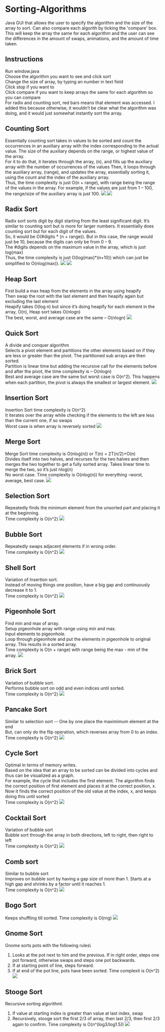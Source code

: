 # Sorting-Algorithms
Java GUI that allows the user to specify the algorithm and the size of the array to sort. Can also compare each algorith by ticking the 'compare' box. This will keep the array the same for each algorithm and the user can see the differences in the amount of swaps, animations, and the amount of time taken.

## Instructions
Run window.java\
Choose the algorithm you want to see and click sort\
Change the size of array, by typing an number in text field\
Click stop if you want to\
Click compare if you want to keep arrays the same for each algorithm so you can compare\
For radix and counting sort, red bars means that element was accessed. I added this because otherwise, it wouldn’t be clear what the algorithm was doing, and it would just somewhat instantly sort the array.

## Counting Sort
Essentially counting sort takes in values to be sorted and count the occurrences in an auxiliary array with the index corresponding to the actual value. The size of the auxiliary depends on the range, or highest value of the array.\
For it to do that, it iterates through the array, (n), and fills up the auxiliary array with the number of occurrences of the values
Then, it loops through the auxiliary array, (range), and updates the array, essentially sorting it, using the count and the index of the auxiliary array.\
Thus, the time complexity is just O(n + range), with range being the range of the values in the array. For example, if the values are just from 1 – 100, the range/size of the auxiliary array is just 100.
![](images/counting1.png) ![](images/counting2.png)

## Radix Sort
Radix sort sorts digit by digit starting from the least significant digit. It’s similar to counting sort but is more for larger numbers.
It essentially does counting sort but for each digit of the values.\
So, it would be O(#digits * (n + range)). But in this case, the range would just be 10, because the digits can only be from 0 – 9.\
The #digits depends on the maximum value in the array, which is just log(max)\
Thus, the time complexity is just O(log(max)*(n+10)) which can just be simplified to O(nlog(max)).
![](images/radix1.png) ![](images/radix2.png)

## Heap Sort
First build a max heap from the elements in the array using heapify\
Then swap the root with the last element and then heapify again but excluding the last element\
Heapify takes O(log n) but since it’s doing heapify for each element in the array, O(n), Heap sort takes O(nlogn)\
The best, worst, and average case are the same – O(nlogn)
![](images/heap1.png)

## Quick Sort
A divide and conquer algorithm\
Selects a pivot element and partitions the other elements based on if they are less or greater than the pivot. The partitioned sub arrays are then sorted.\
Partition is linear time but adding the recursive call for the elements before and after the pivot, the time complexity is – O(nlogn)\
Best and average case are the same but worst case is O(n^2). This happens when each partition, the pivot is always the smallest or largest element.
![](images/quick1.png)

## Insertion Sort
Insertion Sort time complexity is O(n^2)\
It iterates over the array while checking if the elements to the left are less than the current one, if so swaps\
Worst case is when array is reversely sorted
![](images/insertion1.png)

## Merge Sort
Merge Sort time complexity is O(nlog(n)) or T(n) = 2T(n/2)+O(n)\
Divides itself into two halves, and recurses for the two halves and then merges the two together to get a fully sorted array. Takes linear time to merge the two, so it’s just nlog(n)\
No worst case. Time complexity is O(nlog(n)) for everything –worst, average, best case.
![](images/merge1.png)

## Selection Sort
Repeatedly finds the minimum element from the unsorted part and placing it at the beginning.\
Time complexity is O(n^2)
![](images/selection1.png)

## Bubble Sort
Repeatedly swaps adjacent elements if in wrong order.\
Time complexity is O(n^2)
![](images/bubble1.png)

## Shell Sort
Variation of Insertion sort.\
Instead of moving things one position, have a big gap and continuously decrease it to 1.\
Time complexity is O(n^2)
![](images/shell1.png)

## Pigeonhole Sort
Find min and max of array.\
Setup pigeonhole array with range using min and max.\
Input elements to pigeonhole.\
Loop through pigeonhole and put the elements in pigeonhole to original array. This results in a sorted array.\
Time complexity is O(n + range) with range being the max - min of the array.
![](images/pigeonhole1.png)

## Brick Sort
Variation of bubble sort.\
Performs bubble sort on odd and even indices until sorted.\
Time complexity is O(n^2)
![](images/brick1.png)

## Pancake Sort
Similar to selection sort -- One by one place the maximimum element at the end\
But, can only do the flip operation, which reverses array from 0 to an index.
Time complexity is O(n^2)
![](images/pancake1.png)

## Cycle Sort
Optimal in terms of memory writes.\
Based on the idea that an array to be sorted can be divided into cycles and thus can be visualized as a graph.\
For example, the cycle that includes the first element. The algorithm finds the correct position of first element and places it at the correct position, x. Now it finds the correct position of the old value at the index, x, and keeps doing this until sorted\
Time complexity is O(n^2)
![](images/cycle1.png)

## Cocktail Sort
Variation of bubble sort\
Bubble sort through the array in both directions, left to right, then right to left\
Time complexity is O(n^2)
![](images/cocktail1.png)

## Comb sort
Similar to bubble sort\
Improves on bubble sort by having a gap size of more than 1. Starts at a high gap and shrinks by a factor until it reaches 1.\
Time complexity is O(n^2)
![](images/comb1.png)

## Bogo Sort
Keeps shuffling till sorted.
Time complexity is O(rng)
![](images/bogo1.png)

## Gnome Sort
Gnome sorts pots with the following rules\
1. Looks at the pot next to him and the previous. If in right order, steps one pot forward, otherwise swaps and steps one pot backwards.
2. If at starting point of line, steps forward.
3. If at end of the pot line, pots have been sorted.
Time complexit is O(n^2)
![](images/gnome1.png)

## Stooge Sort
Recursive sorting algorithm\
1. If value at starting index is greater than value at last index, swap
2. Recursively, stooge sort the first 2/3 of array, then last 2/3, then first 2/3 again to confirm.
Time complexity is O(n^(log3/log1.5))
![](images/stooge1.png)